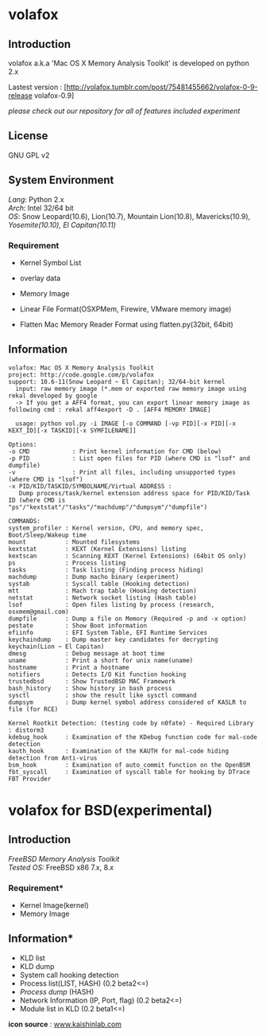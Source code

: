 # volafox
## Introduction
volafox a.k.a 'Mac OS X Memory Analysis Toolkit' is developed on python 2.x

Lastest version : [http://volafox.tumblr.com/post/75481455662/volafox-0-9-release volafox-0.9]

*_please check out our repository for all of features included experiment_*

## License
GNU GPL v2

## System Environment
*Lang*: Python 2.x <br>
*Arch*: Intel 32/64 bit<br>
*OS*: Snow Leopard(10.6), Lion(10.7), Mountain Lion(10.8), Mavericks(10.9), *Yosemite(10.10), El Capitan(10.11)*<br>

### Requirement
* Kernel Symbol List
 * overlay data

* Memory Image
 * Linear File Format(OSXPMem, Firewire, VMware memory image)
 * Flatten Mac Memory Reader Format using flatten.py(32bit, 64bit)

## Information
    volafox: Mac OS X Memory Analysis Toolkit
    project: http://code.google.com/p/volafox
    support: 10.6-11(Snow Leopard ~ El Capitan); 32/64-bit kernel
      input: raw memory image (*.mem or exported raw memory image using rekal developed by google
      -> If you get a AFF4 format, you can export linear memory image as following cmd : rekal aff4export -D . [AFF4 MEMORY IMAGE]
    
      usage: python vol.py -i IMAGE [-o COMMAND [-vp PID][-x PID][-x KEXT_ID][-x TASKID][-x SYMFILENAME]]
    
    Options:
    -o CMD            : Print kernel information for CMD (below)
    -p PID            : List open files for PID (where CMD is "lsof" and dumpfile)
    -v                : Print all files, including unsupported types (where CMD is "lsof")
    -x PID/KID/TASKID/SYMBOLNAME/Virtual ADDRESS :
       Dump process/task/kernel extension address space for PID/KID/Task ID (where CMD is "ps"/"kextstat"/"tasks"/"machdump"/"dumpsym"/"dumpfile")
    
    COMMANDS:
    system_profiler : Kernel version, CPU, and memory spec, Boot/Sleep/Wakeup time
    mount           : Mounted filesystems
    kextstat        : KEXT (Kernel Extensions) listing
    kextscan        : Scanning KEXT (Kernel Extensions) (64bit OS only)
    ps              : Process listing
    tasks           : Task listing (Finding process hiding)
    machdump        : Dump macho binary (experiment)
    systab          : Syscall table (Hooking detection)
    mtt             : Mach trap table (Hooking detection)
    netstat         : Network socket listing (Hash table)
    lsof            : Open files listing by process (research, osxmem@gmail.com)
    dumpfile        : Dump a file on Memory (Required -p and -x option)
    pestate         : Show Boot information
    efiinfo         : EFI System Table, EFI Runtime Services
    keychaindump    : Dump master key candidates for decrypting keychain(Lion ~ El Capitan)
    dmesg           : Debug message at boot time
    uname           : Print a short for unix name(uname)
    hostname        : Print a hostname
    notifiers       : Detects I/O Kit function hooking
    trustedbsd      : Show TrustedBSD MAC Framework
    bash_history    : Show history in bash process
    sysctl          : show the result like sysctl command
    dumpsym         : Dump kernel symbol address considered of KASLR to file (for RCE)
    
    Kernel Rootkit Detection: (testing code by n0fate) - Required Library : distorm3
    kdebug_hook     : Examination of the KDebug function code for mal-code detection
    kauth_hook      : Examination of the KAUTH for mal-code hiding detection from Anti-virus
    bsm_hook        : Examination of auto_commit function on the OpenBSM
    fbt_syscall     : Examination of syscall table for hooking by DTrace FBT Provider



# volafox for BSD(experimental)
## Introduction
*FreeBSD Memory Analysis Toolkit*<br>
*Tested OS:* FreeBSD x86 7.x, 8.x<br>

### Requirement*
* Kernel Image(kernel)
* Memory Image

## Information*
* KLD list
* KLD dump
* System call hooking detection
* Process list(LIST, HASH) (0.2 beta2<=)
* *Process dump* (HASH)
* Network Information (IP, Port, flag) (0.2 beta2<=)
* Module list in KLD (0.2 beta1<=)<br>


<b>icon source</b> : www.kaishinlab.com
